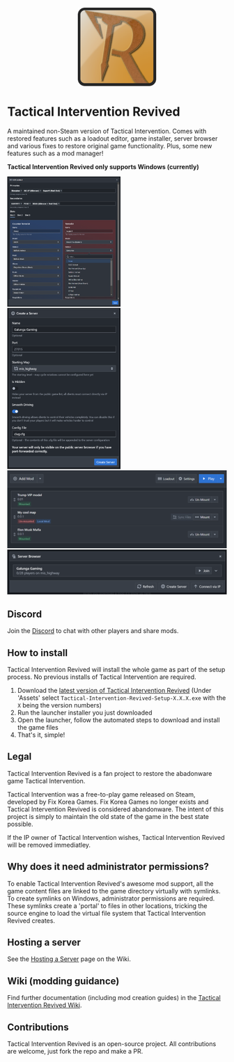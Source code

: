 <p align="center">
  <img src="./readme_assets/icon.png" alt="Tactical Intervention Revived Logo" width="180px"/>
</p>

# Tactical Intervention Revived
A maintained non-Steam version of Tactical Intervention. Comes with restored features such as a loadout editor, game installer, server browser and various fixes to restore original game functionality. Plus, some new features such as a mod manager!

**Tactical Intervention Revived only supports Windows (currently)**

<img src="./readme_assets/loadout.png" alt="drawing" width="260"/>
<img src="./readme_assets/create_server.png" alt="drawing" width="260"/>
<img src="./readme_assets/mods.png" alt="drawing" width="650"/>
<img src="./readme_assets/server_browser.png" alt="drawing" width="650"/>

## Discord
Join the [Discord](https://discord.gg/DZhySxaVbr) to chat with other players and share mods.

## How to install
Tactical Intervention Revived will install the whole game as part of the setup process. No previous installs of Tactical Intervention are required.

1. Download the [latest version of Tactical Intervention Revived](https://github.com/vingard/Tactical-Intervention-Revived/releases/latest) (Under 'Assets' select `Tactical-Intervention-Revived-Setup-X.X.X.exe` with the `X` being the version numbers)
2. Run the launcher installer you just downloaded
3. Open the launcher, follow the automated steps to download and install the game files
4. That's it, simple!

## Legal
Tactical Intervention Revived is a fan project to restore the abadonware game Tactical Intervention.

Tactical Intervention was a free-to-play game released on Steam, developed by Fix Korea Games. Fix Korea Games no longer exists and Tactical Intervention Revived is considered abandonware. The intent of this project is simply to maintain the old state of the game in the best state possible. 

If the IP owner of Tactical Intervention wishes, Tactical Intervention Revived will be removed immediatley.

## Why does it need administrator permissions?
To enable Tactical Intervention Revived's awesome mod support, all the game content files are linked to the game directory virtually with symlinks. To create symlinks on Windows, administrator permissions are required. These symlinks create a 'portal' to files in other locations, tricking the source engine to load the virtual file system that Tactical Intervention Revived creates.

## Hosting a server
See the [Hosting a Server](https://github.com/vingard/Tactical-Intervention-Revived/wiki/Hosting-a-Server) page on the Wiki.

## Wiki (modding guidance)
Find further documentation (including mod creation guides) in the [Tactical Intervention Revived Wiki](https://github.com/vingard/Tactical-Intervention-Revived/wiki).

## Contributions
Tactical Intervention Revived is an open-source project. All contributions are welcome, just fork the repo and make a PR.

